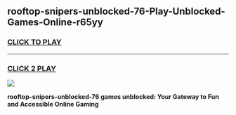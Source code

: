 
## rooftop-snipers-unblocked-76-Play-Unblocked-Games-Online-r65yy
<h3>
<a href="https://premium76.site?title=rooftop-snipers-unblocked-76&ref=25A">CLICK TO PLAY</a></h3>
<hr>

<h3>
<a href="https://premium76.site?title=rooftop-snipers-unblocked-76&ref=25A">CLICK 2 PLAY</a>
  
</h3>

<a href="https://premium76.site?title=rooftop-snipers-unblocked-76&ref=25A"><img src="https://clearcache.store/games.png"></a>


**rooftop-snipers-unblocked-76 games unblocked: Your Gateway to Fun and Accessible Online Gaming**

